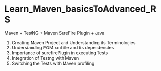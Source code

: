 # Learn_Maven_basicsToAdvanced_RS
Maven + TestNG + Maven SureFire Plugin + Java

1. Creating Maven Project and Understanding its Terminologies
2. Understanding POM.xml file and its dependencies
3. Importance of surefirePlugin in executing Tests
4. Integration of Testng with Maven
5. Switching the Tests with Maven profiling

